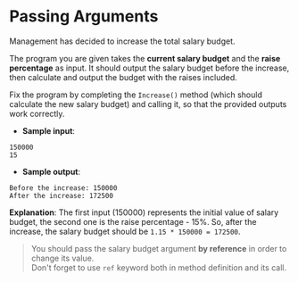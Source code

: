 # Passing Arguments

Management has decided to increase the total salary budget.

The program you are given takes the **current salary budget** and the **raise percentage** as input. It should output the salary budget before the increase, then calculate and output the budget with the raises included.

Fix the program by completing the `Increase()` method (which should calculate the new salary budget) and calling it, so that the provided outputs work correctly.

- **Sample input**:  
```
150000
15
```

- **Sample output**:
```
Before the increase: 150000
After the increase: 172500
```

**Explanation**: The first input (150000) represents the initial value of salary budget, the second one is the raise percentage - 15%. So, after the increase, the salary budget should be `1.15 * 150000 = 172500`.

>You should pass the salary budget argument **by reference** in order to change its value.  
Don't forget to use `ref` keyword both in method definition and its call.